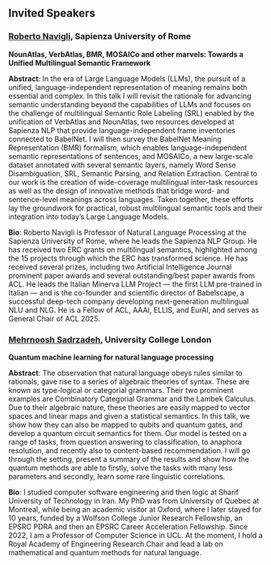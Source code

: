 ## Invited Speakers

### [Roberto Navigli](http://www.diag.uniroma1.it/navigli/), Sapienza University of Rome

__NounAtlas, VerbAtlas, BMR, MOSAICo and other marvels: Towards a Unified Multilingual Semantic Framework__

__Abstract__: In the era of Large Language Models (LLMs), the pursuit of a unified, language-independent representation of meaning remains both essential and complex. In this talk I will revisit the rationale for advancing semantic understanding beyond the capabilities of LLMs and focuses on the challenge of multilingual Semantic Role Labeling (SRL) enabled by the unification of VerbAtlas and NounAtlas, two resources developed at Sapienza NLP that provide language-independent frame inventories connected to BabelNet. I will then survey the BabelNet Meaning Representation (BMR) formalism, which enables language-independent semantic representations of sentences, and MOSAICo, a new large-scale dataset annotated with several semantic layers, namely Word Sense Disambiguation, SRL, Semantic Parsing, and Relation Extraction. Central to our work is the creation of wide-coverage multilingual inter-task resources as well as the design of innovative methods that bridge word- and sentence-level meanings across languages. Taken together, these efforts lay the groundwork for practical, robust multilingual semantic tools and their integration into today’s Large Language Models.

__Bio__: Roberto Navigli is Professor of Natural Language Processing at the Sapienza University of Rome, where he leads the Sapienza NLP Group. He has received two ERC grants on multilingual semantics, highlighted among the 15 projects through which the ERC has transformed science. He has received several prizes, including two Artificial Intelligence Journal prominent paper awards and several outstanding/best paper awards from ACL. He leads the Italian Minerva LLM Project — the first LLM pre-trained in Italian — and is the co-founder and scientific director of Babelscape, a successful deep-tech company developing next-generation multilingual NLU and NLG. He is a Fellow of ACL, AAAI, ELLIS, and EurAI, and serves as General Chair of ACL 2025.

### [Mehrnoosh Sadrzadeh](https://profiles.ucl.ac.uk/72648-mehrnoosh-sadrzadeh), University College London

__Quantum machine learning for natural language processing__

__Abstract__: The observation that natural language obeys rules similar to rationals, gave rise to a series of algebraic theories of syntax. These are known as type-logical or categorial grammars. Their two prominent examples are Combinatory Categorial Grammar and the Lambek Calculus.  Due to their algebraic nature, these theories are easily mapped to vector spaces and linear maps and given a statistical semantics. In this talk, we show how they can also be mapped to qubits and quantum gates, and develop a quantum  circuit semantics for them. Our model is tested on a range of tasks, from question answering to classification, to anaphora resolution, and recently also to content-based recommendation. I will go through the setting, present a summary of the results and show how the quantum methods are able to firstly, solve the tasks with many less parameters and secondly,  learn some rare linguistic correlations.

__Bio__: I studied computer software engineering and then logic at Sharif University of Technology in Iran. My PhD was from University of Quebec at Montreal, while being an academic visitor at Oxford, where I later stayed for 10 years, funded by a Wolfson College Junior Research Fellowship, an EPSRC PDRA and then an EPSRC Career Acceleration Fellowship. Since 2022, I am a Professor of Computer Science in UCL. At the moment,  I hold a Royal Academy of Engineering Research Chair and lead a lab on mathematical and quantum methods for natural language.
